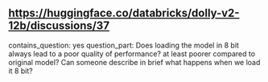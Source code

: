 ## https://huggingface.co/databricks/dolly-v2-12b/discussions/37

contains_question: yes
question_part: Does loading the model in 8 bit always lead to a poor quality of performance? at least poorer compared to original model? Can someone describe in brief what happens when we load it 8 bit?